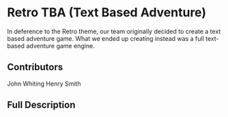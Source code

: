 # Retro TBA (Text Based Adventure)

In deference to the Retro theme, our team originally decided to create a text based adventure game. What we ended up creating instead was a full text-based adventure game engine.

## Contributors
John Whiting
Henry Smith

## Full Description
